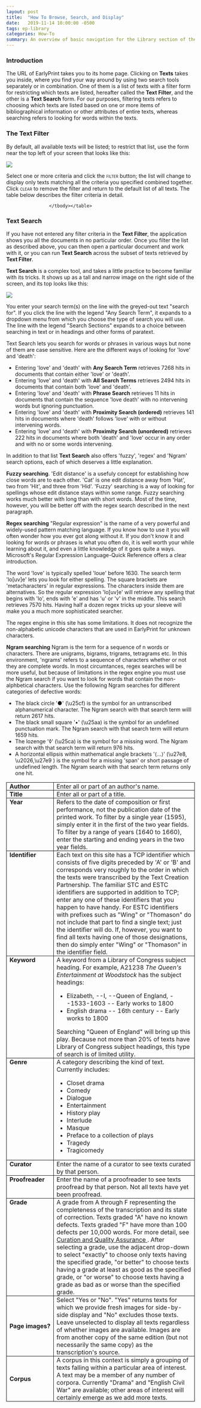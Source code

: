 ```yaml
---
layout: post
title:  "How To Browse, Search, and Display"
date:   2019-11-14 10:00:00 -0500
tags: ep-library
categories: How-To
summary: An overview of basic navigation for the Library section of the site
---
```


### Introduction

The URL of EarlyPrint takes you to its home page. Clicking on **Texts**
takes you inside, where you find your way around by using two search
tools separately or in combination. One of them is a list of texts with
a filter form for restricting which texts are listed, hereafter called
the **Text Filter**, and the other is a **Text Search** form. For our
purposes, filtering texts refers to choosing which texts are listed
based on one or more items of bibliographical information or other
attributes of entire texts, whereas searching refers to looking for
words within the texts.

### The Text Filter

By default, all available texts will be listed; to restrict that list,
use the form near the top left of your screen that looks like this:

![](/assets/img/filterdoc.png)

Select one or more criteria and click the <span
style="font-variant:small-caps;">filter</span> button; the list will
change to display only texts matching all the criteria you specified
combined together. Click <span
style="font-variant:small-caps;">clear</span> to remove the filter and
return to the default list of all texts. The table below describes the
filter criteria in detail.

<table>
                        <colgroup><col width="25%">
                        <col width="75%">
                        </colgroup><tbody><tr valign="top">
                            <td style="border: 1px solid #00000a; padding-top: 0in; padding-bottom: 0in; padding-left: 0.08in; padding-right: 0.08in">
                                <strong>Author</strong>
                            </td>
                            <td style="border: 1px solid #00000a; padding-top: 0in; padding-bottom: 0in; padding-left: 0.08in; padding-right: 0.08in">
                                Enter all or part of an author's name.</td>
                        </tr>
                        <tr valign="top">
                            <td style="border: 1px solid #00000a; padding-top: 0in; padding-bottom: 0in; padding-left: 0.08in; padding-right: 0.08in">
                                <strong>Title</strong>
                            </td>
                            <td style="border: 1px solid #00000a; padding-top: 0in; padding-bottom: 0in; padding-left: 0.08in; padding-right: 0.08in">
                                Enter all or part of a title.</td>
                        </tr>
                        <tr valign="top">
                            <td style="border: 1px solid #00000a; padding-top: 0in; padding-bottom: 0in; padding-left: 0.08in; padding-right: 0.08in">
                                <strong>Year</strong>
                            </td>
                            <td style="border: 1px solid #00000a; padding-top: 0in; padding-bottom: 0in; padding-left: 0.08in; padding-right: 0.08in">
                                Refers to the date of composition or first performance, not the publication date of the printed work. To filter by a single year (1595), simply enter it in the first of the two year fields. To filter by a range of years (1640 to 1660), enter the starting and ending years in the two year fields.</td>
                        </tr>
                        <tr valign="top">
                            <td style="border: 1px solid #00000a; padding-top: 0in; padding-bottom: 0in; padding-left: 0.08in; padding-right: 0.08in">
                                <strong>Identifier</strong>
                            </td>
                            <td style="border: 1px solid #00000a; padding-top: 0in; padding-bottom: 0in; padding-left: 0.08in; padding-right: 0.08in">
Each text on this site has a TCP identifier which consists of five digits preceded by 'A' or 'B' and corresponds very roughly to the order in which the  texts were transcribed by the Text Creation Partnership. The familiar STC and ESTC identifiers are supported in addition to TCP; enter any one of these identifiers that you happen to have handy. For ESTC identifiers with prefixes such as "Wing" or "Thomason" do not include that part to find a single text; just the identifier will do. If, however, you want to find all texts having one of those designations, then do simply enter "Wing" or "Thomason" in the identifier field.</td>
                        </tr>
                        <tr valign="top">
                            <td style="border: 1px solid #00000a; padding-top: 0in; padding-bottom: 0in; padding-left: 0.08in; padding-right: 0.08in">
                                <strong>Keyword</strong>
                            </td>
                            <td style="border: 1px solid #00000a; padding-top: 0in; padding-bottom: 0in; padding-left: 0.08in; padding-right: 0.08in">
                                A keyword from a Library of Congress subject heading. For example, A21238
                                <em>The Queen's Entertainment at Woodstock</em> has the subject headings:
                                <ul>
                                    <li>Elizabeth, --I, --Queen of England, --1533-1603 -- Early works to 1800</li>
                                    <li>English drama -- 16th century -- Early works to 1800</li>
                                </ul>
                                Searching "Queen of England" will bring up this play. Because not more than 20% of texts have Library of Congress subject headings, this type of search is of limited utility.
                            </td>
                        </tr>
                        <tr valign="top">
                            <td style="border: 1px solid #00000a; padding-top: 0in; padding-bottom: 0in; padding-left: 0.08in; padding-right: 0.08in">
                                <strong>Genre</strong>
                            </td>
                            <td style="border: 1px solid #00000a; padding-top: 0in; padding-bottom: 0in; padding-left: 0.08in; padding-right: 0.08in">
                                A category describing the kind of text. Currently includes:
                                <ul>
                                    <li>Closet drama</li>
                                    <li>Comedy</li>
                                    <li>Dialogue</li>
                                    <li>Entertainment</li>
                                    <li>History play</li>
                                    <li>Interlude</li>
                                    <li>Masque</li>
                                    <li>Preface to a collection of plays</li>
                                    <li>Tragedy</li>
                                    <li>Tragicomedy</li>
                                </ul>
                            </td>
                        </tr>
                        <tr valign="top">
                            <td style="border: 1px solid #00000a; padding-top: 0in; padding-bottom: 0in; padding-left: 0.08in; padding-right: 0.08in">
                                <strong>Curator</strong>
                            </td>
                            <td style="border: 1px solid #00000a; padding-top: 0in; padding-bottom: 0in; padding-left: 0.08in; padding-right: 0.08in">
                                Enter the name of a curator to see texts curated by that person.</td>
                        </tr>
                        <tr valign="top">
                            <td style="border: 1px solid #00000a; padding-top: 0in; padding-bottom: 0in; padding-left: 0.08in; padding-right: 0.08in">
                                <strong>Proofreader</strong>
                            </td>
                            <td style="border: 1px solid #00000a; padding-top: 0in; padding-bottom: 0in; padding-left: 0.08in; padding-right: 0.08in">
                                Enter the name of a proofreader to see texts proofread by that person. Not all texts have yet been proofread.</td>
                        </tr>
                        <tr valign="top">
                            <td style="border: 1px solid #00000a; padding-top: 0in; padding-bottom: 0in; padding-left: 0.08in; padding-right: 0.08in">
                                <strong>Grade</strong>
                            </td>
                            <td style="border: 1px solid #00000a; padding-top: 0in; padding-bottom: 0in; padding-left: 0.08in; padding-right: 0.08in">
                                A grade from A through F representing the completeness of the transcription and its state of correction.
                                Texts graded "A" have no known defects. Texts graded "F" have more than 100 defects per 10,000 words.
For more detail, see <a href="/posts/curation-and-quality-assurance.html">Curation and Quality Assurance </a>. After selecting a grade, use the adjacent drop-down to select "exactly" to choose only texts having the specified grade, "or better" to choose texts having a grade at least as good as the specified grade, or "or worse" to choose texts having a grade as bad as or worse than the specified grade.</td>
                        </tr>
                        <tr>
                            <td style="border: 1px solid #00000a; padding-top: 0in; padding-bottom: 0in; padding-left: 0.08in; padding-right: 0.08in">
                                <strong>Page images?</strong>
                            </td>
                            <td style="border: 1px solid #00000a; padding-top: 0in; padding-bottom: 0in; padding-left: 0.08in; padding-right: 0.08in">
                                Select "Yes or "No". "Yes" returns texts for which we provide fresh images for side-by-side display and "No" excludes those texts. Leave unselected to display all texts regardless of whether images are available. Images are from another copy of the same edition (but not necessarily the same copy) as the transcription's source.</td>
                        </tr>
                        <tr>
                            <td style="border: 1px solid #00000a; padding-top: 0in; padding-bottom: 0in; padding-left: 0.08in; padding-right: 0.08in">
                                <strong>Corpus</strong>
                            </td>
                            <td style="border: 1px solid #00000a; padding-top: 0in; padding-bottom: 0in; padding-left: 0.08in; padding-right: 0.08in">
A corpus in this context is simply a grouping of texts falling within a particular area of interest.  A text may be a member of any number of corpora.  Currently "Drama" and "English Civil War" are available; other areas of interest will certainly emerge as we add more texts.
                            </td>
                        </tr>

                    </tbody></table>

### Text Search

If you have not entered any filter criteria in the **Text Filter**, the
application shows you all the documents in no particular order. Once you
filter the list as described above, you can then open a particular
document and work with it, or you can run **Text Search** across the
subset of texts retrieved by **Text Filter**.

**Text Search** is a complex tool, and takes a little practice to become
familiar with its tricks. It shows up as a tall and narrow image on the
right side of the screen, and its top looks like this:

![](/assets/img/textsearch.png)

You enter your search term(s) on the line with the greyed-out text
"search for". If you click the line with the legend "Any Search Term",
it expands to a dropdown menu from which you choose the type of search
you will use. The line with the legend "Search Sections" expands to a
choice between searching in text or in headings and other forms of
paratext.

Text Search lets you search for words or phrases in various ways but
none of them are case sensitive. Here are the different ways of looking
for 'love' and 'death':

-   Entering 'love' and 'death' with **Any Search Term** retrieves 7268
    hits in documents that contain either 'love' or 'death'.
-   Entering 'love' and 'death' with **All Search Terms** retrieves 2494
    hits in documents that contain both 'love' and 'death'.
-   Entering 'love' and 'death' with **Phrase Search** retrieves 11 hits
    in documents that contain the sequence 'love death' with no
    intervening words but ignoring punctuation.
-   Entering 'love' and 'death' with **Proximity Search (ordered)**
    retrieves 141 hits in documents where 'death' follows 'love' with or
    without intervening words.
-   Entering 'love' and 'death' with **Proximity Search (unordered)**
    retrieves 222 hits in documents where both 'death' and 'love' occur
    in any order and with no or some words intervening.

In addition to that list **Text Search** also offers 'fuzzy', 'regex'
and 'Ngram' search options, each of which deserves a little explanation.

**Fuzzy searching**. 'Edit distance' is a usefuly concept for
establishing how close words are to each other. 'Cat' is one edit
distance away from 'Hat', two from 'Hit', and three from 'Hid'. 'Fuzzy'
searching is a way of looking for spellings whose edit distance stays
within some range. Fuzzy searching works much better with long than with
short words. Most of the time, however, you will be better off with the
regex search described in the next paragraph.

**Regex searching** "Regular expression" is the name of a very powerful
and widely-used pattern matching language. If you know how to use it you
will often wonder how you ever got along without it. If you don't know
it and looking for words or phrases is what you often do, it is well
worth your while learning about it, and even a little knowledge of it
goes quite a ways. Microsoft's Regular Expression Language-Quick
Reference offers a clear introduction.

The word 'love' is typically spelled 'loue' before 1630. The search term
'lo\[uv\]e' lets you look for either spelling. The square brackets are
'metacharacters' in regular expressions. The characters inside them are
alternatives. So the regular expression 'lo\[uv\]e' will retrieve any
spelling that begins with 'lo', ends with 'e' and has 'u' or 'v' in the
middle. This search retrieves 7570 hits. Having half a dozen regex
tricks up your sleeve will make you a much more sophisticated searcher.

The regex engine in this site has some limitations. It does not
recognize the non-alphabetic unicode characters that are used in
EarlyPrint for unknown characters.

**Ngram searching** Ngram is the term for a sequence of n words or
characters. There are unigrams, bigrams, trigrams, tetragrams etc. In
this environment, 'ngrams' refers to a sequence of characters whether or
not they are complete words. In most circumtances, regex searches will
be more useful, but because of limitations in the regex engine you must
use the Ngram search if you want to look for words that contain the
non-alphbetical characters. Use the following Ngram searches for
different categories of defective words:

-   The black circle '●' (\\u25cf) is the symbol for an untranscribed
    alphanumerical character. The Ngram search with that search term
    willl return 2617 hits.
-   The black small square '▪' (\\u25aa) is the symbol for an undefined
    punctuation mark. The Ngram search with that search term willl
    return 1659 hits.
-   The lozenge '◊' (\\u25ca) is the symbol for a missing word. The
    Ngram search with that search term will return 976 hits.
-   A horizontal ellipsis within mathematical angle brackets '⟨…⟩'
    (\\u27e8, \\u2026,\\u27e9 ) is the symbol for a missing 'span' or
    short passage of undefined length. The Ngram search with that search
    term returns only one hit.
